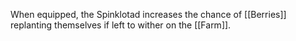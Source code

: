 When equipped, the Spinklotad increases the chance of [[Berries]] replanting themselves if left to wither on the [[Farm]].